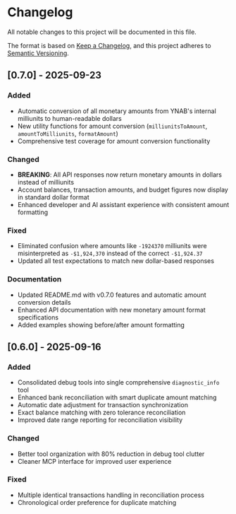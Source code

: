 # Changelog

All notable changes to this project will be documented in this file.

The format is based on [Keep a Changelog](https://keepachangelog.com/en/1.0.0/),
and this project adheres to [Semantic Versioning](https://semver.org/spec/v2.0.0.html).

## [0.7.0] - 2025-09-23

### Added

- Automatic conversion of all monetary amounts from YNAB's internal milliunits to human-readable dollars
- New utility functions for amount conversion (`milliunitsToAmount`, `amountToMilliunits`, `formatAmount`)
- Comprehensive test coverage for amount conversion functionality

### Changed

- **BREAKING**: All API responses now return monetary amounts in dollars instead of milliunits
- Account balances, transaction amounts, and budget figures now display in standard dollar format
- Enhanced developer and AI assistant experience with consistent amount formatting

### Fixed

- Eliminated confusion where amounts like `-1924370` milliunits were misinterpreted as `-$1,924,370` instead of the correct `-$1,924.37`
- Updated all test expectations to match new dollar-based responses

### Documentation

- Updated README.md with v0.7.0 features and automatic amount conversion details
- Enhanced API documentation with new monetary amount format specifications
- Added examples showing before/after amount formatting

## [0.6.0] - 2025-09-16

### Added

- Consolidated debug tools into single comprehensive `diagnostic_info` tool
- Enhanced bank reconciliation with smart duplicate amount matching
- Automatic date adjustment for transaction synchronization
- Exact balance matching with zero tolerance reconciliation
- Improved date range reporting for reconciliation visibility

### Changed

- Better tool organization with 80% reduction in debug tool clutter
- Cleaner MCP interface for improved user experience

### Fixed

- Multiple identical transactions handling in reconciliation process
- Chronological order preference for duplicate matching
